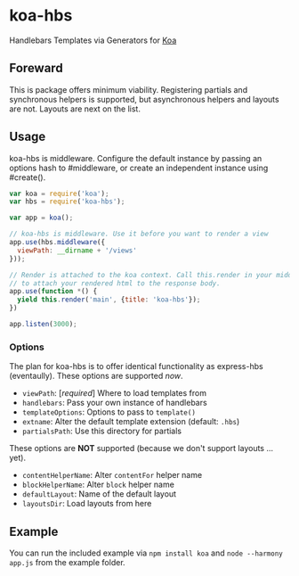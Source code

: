 koa-hbs
=======

Handlebars Templates via Generators for [Koa](https://github.com/koajs/koa/)

## Foreward
This is package offers minimum viability. Registering partials and synchronous
helpers is supported, but asynchronous helpers and layouts are not. Layouts are
next on the list.

## Usage
koa-hbs is middleware. Configure the default instance by passing an options hash to #middleware, or create an independent instance using #create().

```javascript
var koa = require('koa');
var hbs = require('koa-hbs');

var app = koa();

// koa-hbs is middleware. Use it before you want to render a view
app.use(hbs.middleware({
  viewPath: __dirname + '/views'
}));

// Render is attached to the koa context. Call this.render in your middleware
// to attach your rendered html to the response body.
app.use(function *() {
  yield this.render('main', {title: 'koa-hbs'});
})

app.listen(3000);

```

### Options
The plan for koa-hbs is to offer identical functionality as express-hbs (eventaully). These options are supported _now_.

- `viewPath`: [_required_] Where to load templates from
- `handlebars`: Pass your own instance of handlebars
- `templateOptions`: Options to pass to `template()`
- `extname`: Alter the default template extension (default: `.hbs`)
- `partialsPath`: Use this directory for partials

These options are **NOT** supported (because we don't support layouts ... yet).

- `contentHelperName`: Alter `contentFor` helper name
- `blockHelperName`: Alter `block` helper name
- `defaultLayout`: Name of the default layout
- `layoutsDir`: Load layouts from here

## Example
You can run the included example via `npm install koa` and `node --harmony app.js` from the example folder.

